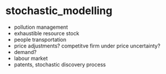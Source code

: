 # stochastic_modelling

- pollution management
- exhaustible   resource stock
- people transportation
- price adjustments? competitve firm under price uncertainty?
- demand? 
- labour market
- patents, stochastic discovery process